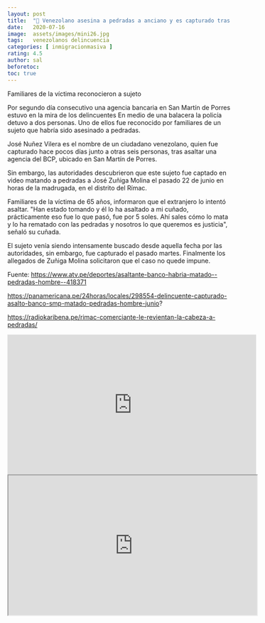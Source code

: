 ```yaml
---
layout: post
title:  "🔴 Venezolano asesina a pedradas a anciano y es capturado tras asalto a banco en SMP"
date:   2020-07-16
image:  assets/images/mini26.jpg
tags:   venezolanos delincuencia
categories: [ inmigracionmasiva ]
rating: 4.5
author: sal
beforetoc:
toc: true
---
```



Familiares de la víctima reconocieron a sujeto

Por segundo día consecutivo una agencia bancaria en San Martín de Porres estuvo en la mira de los delincuentes
En medio de una balacera la policía detuvo a dos personas. Uno de ellos fue reconocido por familiares de un sujeto que habría sido asesinado a pedradas.


José Nuñez Vilera es el nombre de un ciudadano venezolan​o, quien fue capturado hace pocos días junto a otras seis personas, tras asaltar una agencia del BCP, ubicado en San Martín de Porres.



Sin embargo, las autoridades descubrieron que este sujeto fue captado en video matando a pedradas a José Zuñiga Molina el pasado 22 de junio en horas de la madrugada, en el distrito del Rímac.



Familiares de la víctima de 65 años, informaron que el extranjero lo intentó asaltar. "Han estado tomando y él lo ha asaltado a mi cuñado, prácticamente eso fue lo que pasó, fue por 5 soles. Ahí sales cómo lo mata y lo ha rematado con las pedradas y nosotros lo que queremos es justicia", señaló su cuñada.



El sujeto venía siendo intensamente buscado desde aquella fecha por las autoridades, sin embargo, fue capturado el pasado martes. Finalmente los allegados de Zuñiga Molina solicitaron que el caso no quede impune.



Fuente:
https://www.atv.pe/deportes/asaltante-banco-habria-matado--pedradas-hombre--418371  


https://panamericana.pe/24horas/locales/298554-delincuente-capturado-asalto-banco-smp-matado-pedradas-hombre-junio?

https://radiokaribena.pe/rimac-comerciante-le-revientan-la-cabeza-a-pedradas/

<iframe width="560" height="315" src="https://www.youtube.com/embed/ZXeCnqiCAbQ" frameborder="0" allow="accelerometer; autoplay; encrypted-media; gyroscope; picture-in-picture" allowfullscreen></iframe>

<iframe id="lbry-iframe" width="560" height="315" src="https://lbry.tv/$/embed/vnezolano_asesina_a_pedradas-anciano-es-capturado-tras-asalto-banco/d05ac6fed60bc290e28516e561d690fd0c572d32" allowfullscreen></iframe>
